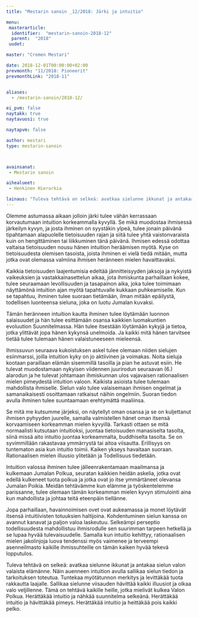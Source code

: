 ```yaml
---
title: "Mestarin sanoin _12/2018: Järki ja intuitio"

menu:
 masterarticle:
  identifier:  "mestarin-sanoin-2018-12"
  parent:  "2018"
 uudet:

master: "Cremen Mestari"

date: 2018-12-01T00:00:00+02:00
prevmonth: "11/2018: Pioneerit"
prevmonthLink: "2018-11"


aliases:
  - /mestarin-sanoin/2018-12/

ei_pvm: false
naytakk: true
naytavuosi: true

naytapvm: false

author: mestari
type: mestarin-sanoin



avainsanat:
 - Mestarin sanoin

aihealueet:
 - Henkinen Hierarkia

lainaus: "Tuleva tehtävä on selkeä: avatkaa sielunne ikkunat ja antakaa sielun valon valaista elämänne. Näin auenneen intuition avulla sallikaa sielun tiedon ja tarkoituksen toteutua."
---
```

<p>Olemme astumassa aikaan jolloin järki tulee vähän kerrassaan korvautumaan intuition korkeammalla kyvyllä. Se mikä muodostaa ihmisessä järkeilyn kyvyn, ja josta ihminen on syystäkin ylpeä, tulee jonain päivänä tipahtamaan alapuolelle tietoisuuden rajan ja siitä tulee yhtä vaistonvaraista kuin on hengittäminen tai liikkuminen tänä päivänä. Ihmisen edessä odottaa valtaisa tietoisuuden nousu hänen intuition heräämisen myötä. Kyse on tietoisuudesta olemisen tasoista, joista ihminen ei vielä tiedä mitään, mutta jotka ovat olemassa valmiina ihmisen heränneen mielen havaittavaksi.</p>

<p>Kaikkia tietoisuuden laajentumisia edeltää jännitteisyyden jaksoja ja nykyistä vaikeuksien ja vastakkainasettelun aikaa, jota ihmiskunta parhaillaan kokee, tulee seuraamaan levollisuuden ja tasapainon aika, joka tulee toimimaan näyttämönä intuition ajan myötä tapahtuvalle kukkaan puhkeamiselle. Kun se tapahtuu, ihminen tulee suoraan tietämään, ilman mitään epäilystä, todellisen luonteensa sieluna, joka on luotu Jumalan kuvaksi.</p>

<p>Tämän heränneen intuition kautta ihminen tulee löytämään luonnon salaisuudet ja hän tulee esittämään osansa kaikkien luomakuntien evoluution Suunnitelmassa. Hän tulee itsestään löytämään kykyjä ja tietoa, jotka ylittävät jopa hänen kykynsä unelmoida. Ja kaikki mitä hänen tarvitsee tietää tulee tulemaan hänen valaistuneeseen mieleensä.</p>

<p>Ihmissuvun seuraava kukoistuksen askel tulee olemaan niiden sielujen esiinmarssi, joilla intuition kyky on jo aktiivinen ja voimakas. Noita sieluja kootaan paraillaan elämän sisemmillä tasoilla ja pian he astuvat esiin. He tulevat muodostamaan nykyisen viidennen juurirodun seuraavan (6.) alarodun ja he tulevat johtamaan ihmiskunnan ulos vajavaisen rationaalisen mielen pimeydestä intuition valoon. Kaikista asioista tulee tulemaan mahdollista ihmiselle. Sielun valo tulee valaisemaan ihmisen ongelmat ja samanaikaisesti osoittamaan ratkaisut näihin ongelmiin. Suoran tiedon avulla ihminen tulee suuntaamaan erehtymättä maaliinsa.</p>

<p>Se mitä me kutsumme järjeksi, on näytellyt oman osansa ja se on kuljettanut ihmisen pyhyyden juurelle, samalla valmistellen hänet oman itsensä korvaamiseen korkeamman mielen kyvyillä. Tarkasti ottaen se mitä normaalisti kutsutaan intuitioksi, juontaa tietoisuuden manasiselta tasolta, siinä missä aito intuitio juontaa korkeammalta, buddhiselta tasolta. Se on syvimmillään rakastavaa ymmärrystä tai aitoa viisautta. Erillisyys on tuntematon asia kun intuitio toimii. Kaiken ykseys havaitaan suoraan. Rationaalisen mielen illuusio ylitetään ja Todellisuus tiedetään.</p>

<p>Intuition valossa ihminen tulee jälleenrakentamaan maailmansa ja kulkemaan Jumalan Polkua, seuratan kaikkien heidän askelia, jotka ovat edellä kulkeneet tuota polkua ja jotka ovat jo itse ymmärtäneet olevansa Jumalan Poikia. Meidän tehtävämme kun elämme ja työskentelemme parissanne, tulee olemaan tämän korkeamman mielen kyvyn stimulointi aina kun mahdollista ja johtaa teitä eteenpäin tiellänne.</p>

<p>Jopa parhaillaan, havainnoimisen ovet ovat aukeamassa ja monet löytävät itsensä intuitiivisten totuuksien haltijoina. Kohdentuminen sielun kanssa on avannut kanavat ja paljon valoa laskeutuu. Selkeämpi perseptio todellisuudesta mahdollistuu ihmisrodulle sen suurimman tarpeen hetkellä ja se lupaa hyvää tulevaisuudelle. Samalla kun intuitio kehittyy, rationaalisen mielen jakolinjoja luova tendenssi myös vaimenee ja terveempi asenneilmasto kaikille ihmissuhteille on tämän kaiken hyvää tekevä lopputulos.</p>

<p>Tuleva tehtävä on selkeä: avatkaa sielunne ikkunat ja antakaa sielun valon valaista elämänne. Näin auenneen intuition avulla sallikaa sielun tiedon ja tarkoituksen toteutua. Tuntekaa myötätunnon merkitys ja levittäkää tuota rakkautta laajalle. Sallikaa sielunne viisauden hävittää kaikki illuusiot ja olkaa valo veljillenne. Tämä on tehtävä kaikille heille, jotka mielivät kulkea Valon Polkua. Herättäkää intuitio ja nähkää suunnitelma selkeänä. Herättäkää intuitio ja hävittäkää pimeys. Herättäkää intuitio ja heittäkää pois kaikki pelko.</p>